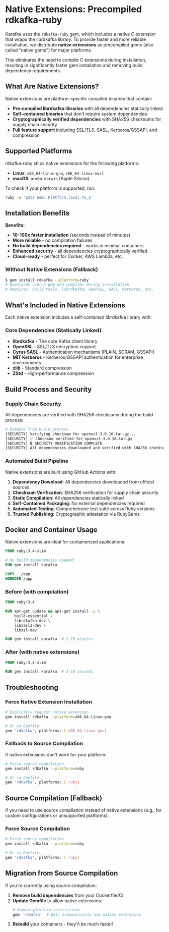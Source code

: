 # Native Extensions: Precompiled rdkafka-ruby

Karafka uses the `rdkafka-ruby` gem, which includes a native C extension that wraps the librdkafka library. To provide faster and more reliable installation, we distribute **native extensions** as precompiled gems (also called "native gems") for major platforms.

This eliminates the need to compile C extensions during installation, resulting in significantly faster gem installation and removing build dependency requirements.

## What Are Native Extensions?

Native extensions are platform-specific compiled binaries that contain:

- **Pre-compiled librdkafka libraries** with all dependencies statically linked
- **Self-contained binaries** that don't require system dependencies
- **Cryptographically verified dependencies** with SHA256 checksums for supply chain security
- **Full feature support** including SSL/TLS, SASL, Kerberos/GSSAPI, and compression

## Supported Platforms

rdkafka-ruby ships native extensions for the following platforms:

- **Linux**: `x86_64-linux-gnu`, `x86_64-linux-musl`
- **macOS**: `arm64-darwin` (Apple Silicon)

To check if your platform is supported, run:

```bash
ruby -e 'puts Gem::Platform.local.to_s'
```

## Installation Benefits

**Benefits:**

- **10-100x faster installation** (seconds instead of minutes)
- **More reliable** - no compilation failures
- **No build dependencies required** - works in minimal containers
- **Enhanced security** - all dependencies cryptographically verified
- **Cloud-ready** - perfect for Docker, AWS Lambda, etc.

### Without Native Extensions (Fallback)

```bash
$ gem install rdkafka --platform=ruby
# Downloads source gem and compiles during installation
# Requires: build tools, librdkafka, OpenSSL, SASL, Kerberos, etc.
```

## What's Included in Native Extensions

Each native extension includes a self-contained librdkafka library with:

### Core Dependencies (Statically Linked)

- **librdkafka** - The core Kafka client library
- **OpenSSL** - SSL/TLS encryption support
- **Cyrus SASL** - Authentication mechanisms (PLAIN, SCRAM, GSSAPI)
- **MIT Kerberos** - Kerberos/GSSAPI authentication for enterprise environments
- **zlib** - Standard compression
- **ZStd** - High-performance compression

## Build Process and Security

### Supply Chain Security

All dependencies are verified with SHA256 checksums during the build process:

```bash
# Example from build process
[SECURITY] Verifying checksum for openssl-3.0.16.tar.gz...
[SECURITY] ✅ Checksum verified for openssl-3.0.16.tar.gz
[SECURITY] 🔒 SECURITY VERIFICATION COMPLETE
[SECURITY] All dependencies downloaded and verified with SHA256 checksums
```

### Automated Build Pipeline

Native extensions are built using GitHub Actions with:

1. **Dependency Download**: All dependencies downloaded from official sources
2. **Checksum Verification**: SHA256 verification for supply chain security  
3. **Static Compilation**: All dependencies statically linked
4. **Self-Contained Packaging**: No external dependencies required
5. **Automated Testing**: Comprehensive test suite across Ruby versions
6. **Trusted Publishing**: Cryptographic attestation via RubyGems

## Docker and Container Usage

Native extensions are ideal for containerized applications:

```dockerfile
FROM ruby:3.4-slim

# No build dependencies needed!
RUN gem install karafka

COPY . /app
WORKDIR /app
```

### Before (with compilation)

```dockerfile
FROM ruby:3.4

RUN apt-get update && apt-get install -y \
    build-essential \
    librdkafka-dev \
    libsasl2-dev \
    libssl-dev

RUN gem install karafka  # 2-15 minutes
```

### After (with native extensions)

```dockerfile
FROM ruby:3.4-slim

RUN gem install karafka  # 3-10 seconds
```

## Troubleshooting

### Force Native Extension Installation

```bash
# Explicitly request native extension
gem install rdkafka --platform=x86_64-linux-gnu

# Or in Gemfile
gem 'rdkafka', platforms: [:x86_64_linux_gnu]
```

### Fallback to Source Compilation

If native extensions don't work for your platform:

```bash
# Force source compilation
gem install rdkafka --platform=ruby

# Or in Gemfile
gem 'rdkafka', platforms: [:ruby]
```

## Source Compilation (Fallback)

If you need to use source compilation instead of native extensions (e.g., for custom configurations or unsupported platforms):

### Force Source Compilation

```bash
# Force source compilation
gem install rdkafka --platform=ruby

# Or in Gemfile
gem 'rdkafka', platforms: [:ruby]
```

## Migration from Source Compilation

If you're currently using source compilation:

1. **Remove build dependencies** from your Dockerfile/CI
2. **Update Gemfile** to allow native extensions:
   ```ruby
   # Remove platform restrictions
   gem 'rdkafka'  # Will automatically use native extensions
   ```
3. **Rebuild** your containers - they'll be much faster!
